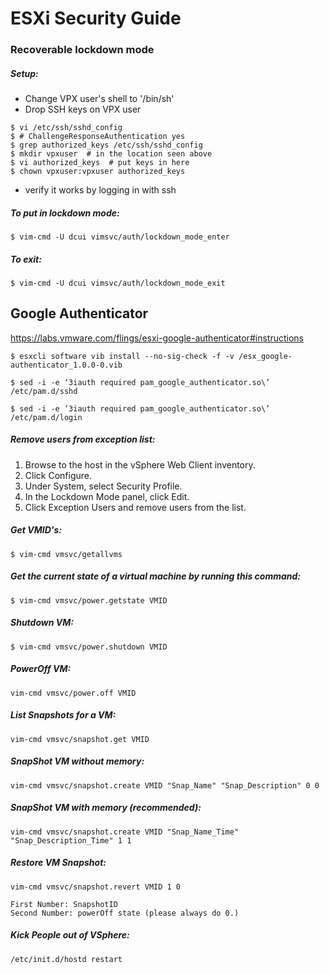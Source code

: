 # ESXi Security Guide

### Recoverable lockdown mode

##### Setup:
* Change VPX user's shell to '/bin/sh'
* Drop SSH keys on VPX user

```
$ vi /etc/ssh/sshd_config
$ # ChallengeResponseAuthentication yes
$ grep authorized_keys /etc/ssh/sshd_config
$ mkdir vpxuser  # in the location seen above
$ vi authorized_keys  # put keys in here
$ chown vpxuser:vpxuser authorized_keys
```
* verify it works by logging in with ssh

##### To put in lockdown mode:
```
$ vim-cmd -U dcui vimsvc/auth/lockdown_mode_enter
```

##### To exit:
```
$ vim-cmd -U dcui vimsvc/auth/lockdown_mode_exit
```

## Google Authenticator
https://labs.vmware.com/flings/esxi-google-authenticator#instructions

```
$ esxcli software vib install --no-sig-check -f -v /esx_google-authenticator_1.0.0-0.vib
```
```
$ sed -i -e ‘3iauth required pam_google_authenticator.so\’ /etc/pam.d/sshd
```
```
$ sed -i -e ‘3iauth required pam_google_authenticator.so\’ /etc/pam.d/login
```

##### Remove users from exception list:
1. Browse to the host in the vSphere Web Client inventory.
2. Click Configure.
3. Under System, select Security Profile.
4. In the Lockdown Mode panel, click Edit.
5. Click Exception Users and remove users from the list.


##### Get VMID's:
```
$ vim-cmd vmsvc/getallvms
```

##### Get the current state of a virtual machine by running this command:
```
$ vim-cmd vmsvc/power.getstate VMID
```

##### Shutdown VM:
```
$ vim-cmd vmsvc/power.shutdown VMID
```

##### PowerOff VM:
```
vim-cmd vmsvc/power.off VMID
```


##### List Snapshots for a VM:
```
vim-cmd vmsvc/snapshot.get VMID
```

##### SnapShot VM without memory:
```
vim-cmd vmsvc/snapshot.create VMID "Snap_Name" "Snap_Description" 0 0
```

##### SnapShot VM with memory (recommended):
```
vim-cmd vmsvc/snapshot.create VMID "Snap_Name_Time" "Snap_Description_Time" 1 1
```

##### Restore VM Snapshot:
```
vim-cmd vmsvc/snapshot.revert VMID 1 0

First Number: SnapshotID
Second Number: powerOff state (please always do 0.)
```
##### Kick People out of VSphere:
```
/etc/init.d/hostd restart
```
